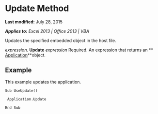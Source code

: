 
# Update Method

 **Last modified:** July 28, 2015

 _**Applies to:** Excel 2013 | Office 2013 | VBA_

Updates the specified embedded object in the host file.

 _expression_. **Update**
 _expression_ Required. An expression that returns an ** [Application](553a0ee2-83da-6d32-f082-15e93e7b0e4d.md)**object.

## Example

This example updates the application.


```
Sub UseUpdate() 
 
 Application.Update 
 
End Sub
```

